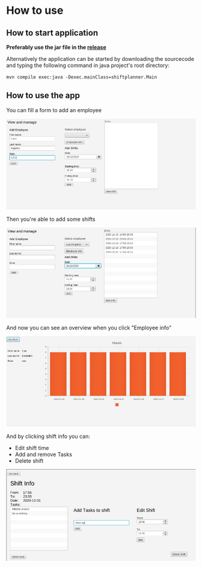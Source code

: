 # How to use



## How to start application

__Preferably use the jar file in the [release](https://github.com/LauriKajakko/ot-harjoitustyo/releases/tag/1)__

Alternatively the application can be started by downloading the sourcecode and typing the following command in java project's root directory:

```
mvn compile exec:java -Dexec.mainClass=shiftplanner.Main
```

## How to use the app

You can fill a form to add an employee

<img src=https://github.com/LauriKajakko/ot-harjoitustyo/blob/main/documentation/images/Screenshot%20from%202020-12-20%2015-45-03.png/>

Then you're able to add some shifts 

<img src=https://github.com/LauriKajakko/ot-harjoitustyo/blob/main/documentation/images/Screenshot%20from%202020-12-20%2015-45-36.png />

And now you can see an overview when you click "Employee info"

<img src=https://github.com/LauriKajakko/ot-harjoitustyo/blob/main/documentation/images/employeeinfo.png />

And by clicking shift info you can:
  * Edit shift time
  * Add and remove Tasks
  * Delete shift
  
<img src=https://github.com/LauriKajakko/ot-harjoitustyo/blob/main/documentation/images/Screenshot%20from%202020-12-20%2015-47-12.png />

